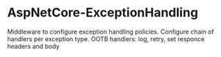 # AspNetCore-ExceptionHandling
Middleware to configure exception handling policies. Configure chain of handlers per exception type. OOTB handlers: log, retry, set responce headers and body

